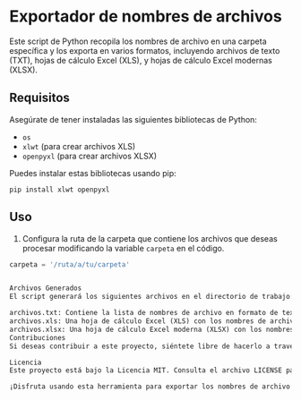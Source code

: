 # Exportador de nombres de archivos

Este script de Python recopila los nombres de archivo en una carpeta específica y los exporta en varios formatos, incluyendo archivos de texto (TXT), hojas de cálculo Excel (XLS), y hojas de cálculo Excel modernas (XLSX).

## Requisitos

Asegúrate de tener instaladas las siguientes bibliotecas de Python:

- `os`
- `xlwt` (para crear archivos XLS)
- `openpyxl` (para crear archivos XLSX)

Puedes instalar estas bibliotecas usando pip:

`pip install xlwt openpyxl`

## Uso

1. Configura la ruta de la carpeta que contiene los archivos que deseas procesar modificando la variable `carpeta` en el código.

```python
carpeta = '/ruta/a/tu/carpeta'


Archivos Generados
El script generará los siguientes archivos en el directorio de trabajo:

archivos.txt: Contiene la lista de nombres de archivo en formato de texto.
archivos.xls: Una hoja de cálculo Excel (XLS) con los nombres de archivo.
archivos.xlsx: Una hoja de cálculo Excel moderna (XLSX) con los nombres de archivo.
Contribuciones
Si deseas contribuir a este proyecto, siéntete libre de hacerlo a través de pull requests.

Licencia
Este proyecto está bajo la Licencia MIT. Consulta el archivo LICENSE para obtener más detalles.

¡Disfruta usando esta herramienta para exportar los nombres de archivo en tu carpeta!
